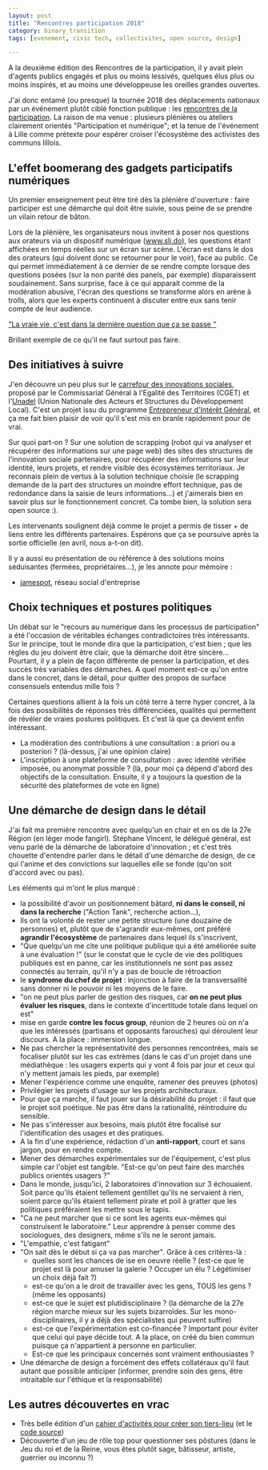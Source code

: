```yaml
---
layout: post
title: "Rencontres participation 2018"
category: binary_transition
tags: [evenement, civic tech, collectivites, open source, design]

---
```


A la deuxième édition des Rencontres de la participation, il y avait plein d'agents publics engagés et plus ou moins lessivés, quelques élus plus ou moins inspirés, et au moins une développeuse les oreilles grandes ouvertes.


<!--more-->

J'ai donc entamé (ou presque) la tournée 2018 des déplacements nationaux par un événement plutôt ciblé fonction publique : les [rencontres de la participation](https://www.rencontres-participation.fr). La raison de ma venue : plusieurs plénières ou ateliers clairement orientés "Participation et numérique"; et la tenue de l'événement à Lille comme prétexte pour espérer croiser l'écosystème des activistes des communs lillois.

## L'effet boomerang des gadgets participatifs numériques

Un premier enseignement peut être tiré dès la plénière d'ouverture : faire participer est une démarche qui doit être suivie, sous peine de se prendre un vilain retour de bâton.

Lors de la plénière, les organisateurs nous invitent à poser nos questions aux orateurs via un dispositif numérique (www.sli.do), les questions étant affichées en temps réelles sur un écran sur scène. L'écran est dans le dos des orateurs (qui doivent donc se retourner pour le voir), face au public. Ce qui permet immédiatement à ce dernier de se rendre compte lorsque des questions posées (sur la non parité des panels, par exemple) disparaissent soudainement. Sans surprise, face à ce qui apparait comme de la modération abusive, l'écran des questions se transforme alors en arène à trolls, alors que les experts continuent à discuter entre eux sans tenir compte de leur audience.

["La vraie vie, c'est dans la dernière question que ça se passe "](https://twitter.com/ClaireM/status/971322882444922880)

Brillant exemple de ce qu'il ne faut surtout pas faire.

## Des initiatives à suivre

J'en découvre un peu plus sur le [carrefour des innovations sociales](https://fonda.asso.fr/ressources/le-carrefour-des-innovations-sociales), proposé par le Commissariat Général à l'Egalité des Territoires (CGET) et l'[Unadel](http://unadel.org/) (Union Nationale des Acteurs et Structures du Développement Local). C'est un projet issu du programme [Entrepreneur d'Intérêt Général](https://entrepreneur-interet-general.etalab.gouv.fr/defi/2017/09/26/socialconnect/), et ça me fait bien plaisir de voir qu'il s'est mis en branle rapidement pour de vrai.

Sur quoi part-on ? Sur une solution de scrapping (robot qui va analyser et récupérer des informations sur une page web) des sites des structures de l'innovation sociale partenaires, pour récupérer des informations sur leur identité, leurs projets, et rendre visible des écosystèmes territoriaux. Je reconnais plein de vertus à la solution technique choisie (le scrapping demande de la part des structures un moindre effort technique, pas de redondance dans la saisie de leurs informations...) et j'aimerais bien en savoir plus sur le fonctionnement concret. Ca tombe bien, la solution sera open source :).

Les intervenants soulignent déjà comme le projet a permis de tisser + de liens entre les différents partenaires. Espérons que ça se poursuive après la sortie officielle (en avril, nous a-t-on dit).

Il y a aussi eu présentation de ou référence à des solutions moins séduisantes (fermées, propriétaires...), je les annote pour mémoire :
- [jamespot](https://www.fr.jamespot.com/), réseau social d'entreprise


## Choix techniques et postures politiques

Un débat sur le "recours au numérique dans les processus de participation" a été l'occasion de véritables échanges contradictoires très intéressants. Sur le principe, tout le monde dira que la participation, c'est bien ; que les règles du jeu doivent être clair, que la démarche doit être sincère... Pourtant, il y a plein de façon différente de penser la participation, et des succès très variables des démarches. A quel moment est-ce qu'on entre dans le concret, dans le détail, pour quitter des propos de surface consensuels entendus mille fois ?

Certaines questions allient à la fois un côté terre à terre hyper concret, à la fois des possibilités de réponses très différenciées, qualités qui permettent de révéler de vraies postures politiques. Et c'est là que ça devient enfin intéressant.

- La modération des contributions à une consultation : a priori ou a posteriori ? (là-dessus, j'ai une opinion claire)
- L'inscription à une plateforme de consultation : avec identité vérifiée imposée, ou anonymat possible ? (là, pour moi ça dépend d'abord des objectifs de la consultation. Ensuite, il y a toujours la question de la sécurité des plateformes de vote en ligne)


## Une démarche de design dans le détail

J'ai fait ma première rencontre avec quelqu'un en chair et en os de la 27e Région (en léger mode fangirl). Stéphane Vincent, le délégué général, est venu parlé de la démarche de laboratoire d'innovation ; et c'est très chouette d'entendre parler dans le détail d'une démarche de design, de ce qui l'anime et des convictions sur laquelles elle se fonde (qu'on soit d'accord avec ou pas).

Les éléments qui m'ont le plus marqué :
- la possibilité d'avoir un positionnement bâtard, **ni dans le conseil, ni dans la recherche** ("Action Tank", recherche action...),
- Ils ont la volonté de rester une petite structure (une douzaine de personnes) et, plutôt que de s'agrandir eux-mêmes, ont préféré **agrandir l'écosystème** de partenaires dans lequel ils s'inscrivent,
- "Que quelqu'un me cite une politique publique qui a été améliorée suite à une évaluation !" (sur le constat que le cycle de vie des politiques publiques est en panne, car les institutionnels ne sont pas assez connectés au terrain, qu'il n'y a pas de boucle de rétroaction
- le **syndrome du chef de projet** : injonction à faire de la transversalité sans donner ni le pouvoir ni les moyens de le faire.
- "on ne peut plus parler de gestion des risques, car **on ne peut plus évaluer les risques**, dans le contexte d'incertitude totale dans lequel on est"
- mise en garde **contre les focus group**, réunion de 2 heures où on n'a que les intéressés (partisans et opposants farouches) qui déroulent leur discours. A la place : immersion longue.
- Ne pas chercher la représentativité des personnes rencontrées, mais se focaliser plutôt sur les cas extrèmes (dans le cas d'un projet dans une médiathèque : les usagers experts qui y vont 4 fois par jour et ceux qui n'y mettent jamais les pieds, par exemple)
- Mener l'expérience comme une enquête, ramener des preuves (photos)
- Privilégier les projets d'usage sur les projets architecturaux.
- Pour que ça marche, il faut jouer sur la désirabilité du projet : il faut que le projet soit poétique. Ne pas être dans la rationalité, réintroduire du sensible.
- Ne pas s'intéresser aux besoins, mais plutôt être focalisé sur l'identification des usages et des pratiques.
- A la fin d'une expérience, rédaction d'un **anti-rapport**, court et sans jargon, pour en rendre compte.
- Mener des démarches expérimentales sur de l'équipement, c'est plus simple car l'objet est tangible. "Est-ce qu'on peut faire des marchés publics orientés usagers ?"
- Dans le monde, jusqu'ici, 2 laboratoires d'innovation sur 3 échouaient. Soit parce qu'ils étaient tellement gentillet qu'ils ne servaient à rien, soient parce qu'ils étaient tellement pirate et poil à gratter que les politiques préféraient les mettre sous le tapis.
- "Ca ne peut marcher que si ce sont les agents eux-mêmes qui construisent le laboratoire." Leur apprendre à penser comme des sociologues, des designers, même s'ils ne le seront jamais.
- "L'empathie, c'est fatigant"
- "On sait dès le début si ça va pas marcher". Grâce à ces critères-là :
  - quelles sont les chances de ise en oeuvre réelle ? (est-ce que le projet est là pour amuser la galerie ? Occuper un élu ? Légétimiser un choix déjà fait ?)
  - est-ce qu'on a le droit de travailler avec les gens, TOUS les gens ? (même les opposants)
  - est-ce que le sujet est plutidisciplinaire ? (la démarche de la 27e région marche mieux sur les sujets bizarroïdes. Sur les mono-disciplinaires, il y a déjà des spécialistes qui peuvent suffire)
  - est-ce que l'expérimentation est co-financée ? Important pour éviter que celui qui paye décide tout. A la place, on créé du bien commun puisque ça n'appartient à personne en particulier.
  - Est-ce que les principaux concernés sont vraiment enthousiastes ?
- Une démarche de design a forcément des effets collatéraux qu'il faut autant que possible anticiper (informer, prendre soin des gens, être intraitable sur l'éthique et la responsabilité)


## Les autres découvertes en vrac

- Très belle édition d'un [cahier d'activités pour créer son tiers-lieu](http://hauts.tiers-lieux.org/cahier/) (et le [code source](https://github.com/le-poplab/cahier-activite-tiers-lieux))
- Découverte d'un jeu de rôle top pour questionner ses pôstures (dans le Jeu du roi et de la Reine, vous êtes plutôt sage, bâtisseur, artiste, guerrier ou inconnu ?)

